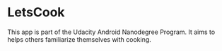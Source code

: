 # LetsCook
This app is part of the Udacity Android Nanodegree Program. It aims to helps others familiarize themselves with cooking. 

